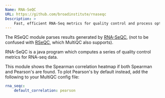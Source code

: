```yaml
---
Name: RNA-SeQC
URL: https://github.com/broadinstitute/rnaseqc
Description: >
    Fast, efficient RNA-Seq metrics for quality control and process optimization
---
```


The RSeQC module parses results generated by
[RNA-SeQC](https://github.com/broadinstitute/rnaseqc),
(not to be confused with [RSeQC](http://rseqc.sourceforge.net/),
which MultiQC also supports).

RNA-SeQC is a java program which computes a series of quality
control metrics for RNA-seq data.

This module shows the Spearman correlation heatmap if both
Spearman and Pearson's are found. To plot Pearson's by default instead,
add the following to your MultiQC config file:

```yaml
rna_seqc:
    default_correlation: pearson
```
